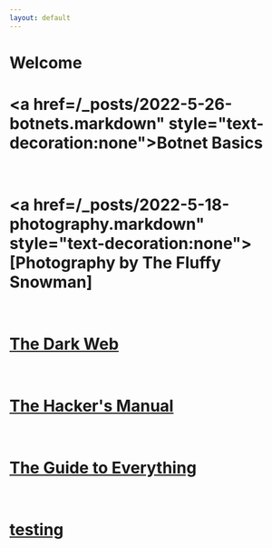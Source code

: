 ```yaml
---
layout: default
---
```


# Welcome

# <a href=/_posts/2022-5-26-botnets.markdown" style="text-decoration:none">Botnet Basics</a>

<br>

# <a href=/_posts/2022-5-18-photography.markdown" style="text-decoration:none">[Photography by The Fluffy Snowman]</a>

<br>

# [The Dark Web](/_posts/2022-05-06-the-dark-web.markdown)

<br>

# [The Hacker's Manual](/_posts/2022-04-19-the-hackers-maual.markdown)

<br>

# [The Guide to Everything](/_posts/2022-04-17-main.markdown)

<br>

# [testing](/_posts/2021-08-22-welcome-to-jekyll.markdown)

<br>
